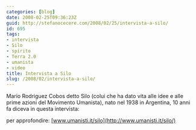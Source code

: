 ```yaml
---
categories: [blog]
date: 2008-02-25T09:36:23Z
guid: http://stefanocecere.com/2008/02/25/intervista-a-silo/
id: 695
tags:
- intervista
- Silo
- spirito
- Terra 2.0
- umanista
- video
title: Intervista a Silo
slug: /2008/02/intervista-a-silo/
---
```


Mario Rodriguez Cobos detto Silo (colui che ha dato vita alle idee e alle prime azioni del Movimento Umanista), nato nel 1938 in Argentina, 10 anni fa diceva in questa intervista:

per approfondire: [www.umanisti.it/silo](http://www.umanisti.it/silo/)